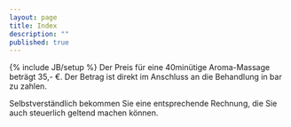 ```yaml
---
layout: page
title: Index
description: ""
published: true
---
```


{% include JB/setup %}
Der Preis für eine 40minütige Aroma-Massage beträgt 35,- €. Der Betrag ist direkt im Anschluss an die Behandlung in bar zu zahlen. 

Selbstverständlich bekommen Sie eine entsprechende Rechnung, die Sie auch steuerlich geltend machen können.